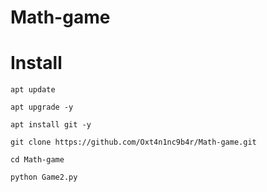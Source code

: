 # Math-game 


# Install
```
apt update
```

```
apt upgrade -y 
```

``` 
apt install git -y 
```

``` 
git clone https://github.com/Oxt4n1nc9b4r/Math-game.git
```

``` 
cd Math-game
```

```
python Game2.py
